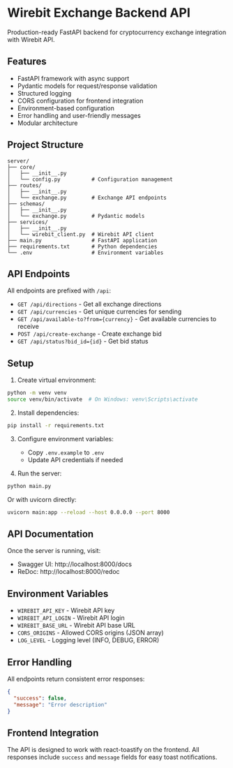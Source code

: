 # Wirebit Exchange Backend API

Production-ready FastAPI backend for cryptocurrency exchange integration with Wirebit API.

## Features

- FastAPI framework with async support
- Pydantic models for request/response validation
- Structured logging
- CORS configuration for frontend integration
- Environment-based configuration
- Error handling and user-friendly messages
- Modular architecture

## Project Structure

```
server/
├── core/
│   ├── __init__.py
│   └── config.py          # Configuration management
├── routes/
│   ├── __init__.py
│   └── exchange.py        # Exchange API endpoints
├── schemas/
│   ├── __init__.py
│   └── exchange.py        # Pydantic models
├── services/
│   ├── __init__.py
│   └── wirebit_client.py  # Wirebit API client
├── main.py                # FastAPI application
├── requirements.txt       # Python dependencies
└── .env                   # Environment variables
```

## API Endpoints

All endpoints are prefixed with `/api`:

- `GET /api/directions` - Get all exchange directions
- `GET /api/currencies` - Get unique currencies for sending
- `GET /api/available-to?from={currency}` - Get available currencies to receive
- `POST /api/create-exchange` - Create exchange bid
- `GET /api/status?bid_id={id}` - Get bid status

## Setup

1. Create virtual environment:

```bash
python -m venv venv
source venv/bin/activate  # On Windows: venv\Scripts\activate
```

2. Install dependencies:

```bash
pip install -r requirements.txt
```

3. Configure environment variables:

   - Copy `.env.example` to `.env`
   - Update API credentials if needed

4. Run the server:

```bash
python main.py
```

Or with uvicorn directly:

```bash
uvicorn main:app --reload --host 0.0.0.0 --port 8000
```

## API Documentation

Once the server is running, visit:

- Swagger UI: http://localhost:8000/docs
- ReDoc: http://localhost:8000/redoc

## Environment Variables

- `WIREBIT_API_KEY` - Wirebit API key
- `WIREBIT_API_LOGIN` - Wirebit API login
- `WIREBIT_BASE_URL` - Wirebit API base URL
- `CORS_ORIGINS` - Allowed CORS origins (JSON array)
- `LOG_LEVEL` - Logging level (INFO, DEBUG, ERROR)

## Error Handling

All endpoints return consistent error responses:

```json
{
  "success": false,
  "message": "Error description"
}
```

## Frontend Integration

The API is designed to work with react-toastify on the frontend. All responses include `success` and `message` fields for easy toast notifications.
